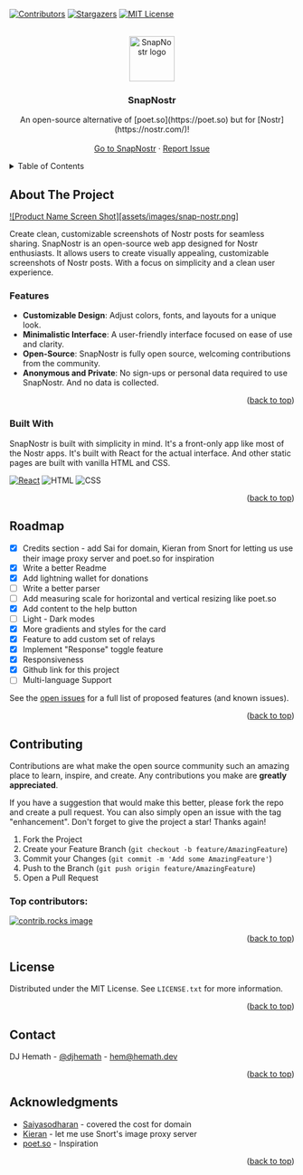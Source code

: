 <a id="readme-top"></a>

[![Contributors][contributors-shield]][contributors-url] [![Stargazers][stars-shield]][stars-url] [![MIT License][license-shield]][license-url]



<!-- PROJECT LOGO -->
<br />
<div align="center">
  <a href="https://github.com/djhemath/snap-nostr">
    <img src="assets/images/logo.svg" alt="SnapNostr logo" width="80" height="80">
  </a>

  <h3 align="center">SnapNostr</h3>

  <p align="center">
    An open-source alternative of [poet.so](https://poet.so) but for [Nostr](https://nostr.com/)!
    <br />
    <br />
    <a href="https://snapnostr.app">Go to SnapNostr</a>
    ·
    <a href="https://github.com/djhemath/snap-nostr/issues/new?labels=issue">Report Issue</a>
  </p>
</div>



<!-- TABLE OF CONTENTS -->
<details>
  <summary>Table of Contents</summary>
  <ol>
    <li>
      <a href="#about-the-project">About The Project</a>
      <ul>
        <li><a href="#built-with">Built With</a></li>
      </ul>
    </li>
    <li>
      <a href="#getting-started">Getting Started</a>
      <ul>
        <li><a href="#prerequisites">Prerequisites</a></li>
        <li><a href="#installation">Installation</a></li>
      </ul>
    </li>
    <li><a href="#usage">Usage</a></li>
    <li><a href="#roadmap">Roadmap</a></li>
    <li><a href="#contributing">Contributing</a></li>
    <li><a href="#license">License</a></li>
    <li><a href="#contact">Contact</a></li>
    <li><a href="#acknowledgments">Acknowledgments</a></li>
  </ol>
</details>



<!-- ABOUT THE PROJECT -->
## About The Project

[![Product Name Screen Shot][assets/images/snap-nostr.png]](https://snapnostr.app)

Create clean, customizable screenshots of Nostr posts for seamless sharing. SnapNostr is an open-source web app designed for Nostr enthusiasts. It allows users to create visually appealing, customizable screenshots of Nostr posts. With a focus on simplicity and a clean user experience.

### Features
* **Customizable Design**: Adjust colors, fonts, and layouts for a unique look.
* **Minimalistic Interface**: A user-friendly interface focused on ease of use and clarity.
* **Open-Source**: SnapNostr is fully open source, welcoming contributions from the community.
* **Anonymous and Private**: No sign-ups or personal data required to use SnapNostr. And no data is collected.


<p align="right">(<a href="#readme-top">back to top</a>)</p>



### Built With

SnapNostr is built with simplicity in mind. It's a front-only app like most of the Nostr apps. It's built with React for the actual interface. And other static pages are built with vanilla HTML and CSS.

[![React][React.js]][React-url] ![HTML](https://img.shields.io/badge/HTML5-E34F26?style=for-the-badge&logo=html5&logoColor=white) ![CSS](https://img.shields.io/badge/CSS3-1572B6?style=for-the-badge&logo=css3&logoColor=white)

<p align="right">(<a href="#readme-top">back to top</a>)</p>



<!-- ROADMAP -->
## Roadmap

- [x] Credits section - add Sai for domain, Kieran from Snort for letting us use their image proxy server and poet.so for inspiration
- [x] Write a better Readme
- [x] Add lightning wallet for donations
- [ ] Write a better parser
- [ ] Add measuring scale for horizontal and vertical resizing like poet.so
- [x] Add content to the help button
- [ ] Light - Dark modes
- [x] More gradients and styles for the card
- [x] Feature to add custom set of relays
- [x] Implement "Response" toggle feature
- [x] Responsiveness
- [x] Github link for this project
- [ ] Multi-language Support

See the [open issues](https://github.com/djhemath/snap-nostr/issues) for a full list of proposed features (and known issues).

<p align="right">(<a href="#readme-top">back to top</a>)</p>



<!-- CONTRIBUTING -->
## Contributing

Contributions are what make the open source community such an amazing place to learn, inspire, and create. Any contributions you make are **greatly appreciated**.

If you have a suggestion that would make this better, please fork the repo and create a pull request. You can also simply open an issue with the tag "enhancement".
Don't forget to give the project a star! Thanks again!

1. Fork the Project
2. Create your Feature Branch (`git checkout -b feature/AmazingFeature`)
3. Commit your Changes (`git commit -m 'Add some AmazingFeature'`)
4. Push to the Branch (`git push origin feature/AmazingFeature`)
5. Open a Pull Request

### Top contributors:

<a href="https://github.com/djhemath/snap-nostr/graphs/contributors">
  <img src="https://contrib.rocks/image?repo=djhemath/snap-nostr" alt="contrib.rocks image" />
</a>

<p align="right">(<a href="#readme-top">back to top</a>)</p>


## License

Distributed under the MIT License. See `LICENSE.txt` for more information.

<p align="right">(<a href="#readme-top">back to top</a>)</p>


## Contact
DJ Hemath - [@djhemath](https://twitter.com/djhemath) - [hem@hemath.dev](mailto:hem@hemath.dev)


<p align="right">(<a href="#readme-top">back to top</a>)</p>



<!-- ACKNOWLEDGMENTS -->
## Acknowledgments
* [Saiyasodharan](https://saiy2k.in) - covered the cost for domain
* [Kieran](https://snort.social/kieran) - let me use Snort's image proxy server
* [poet.so](https://poet.so) - Inspiration

<p align="right">(<a href="#readme-top">back to top</a>)</p>



<!-- MARKDOWN LINKS & IMAGES -->
<!-- https://www.markdownguide.org/basic-syntax/#reference-style-links -->
[contributors-shield]: https://img.shields.io/github/contributors/djhemath/snap-nostr?style=for-the-badge
[contributors-url]: https://github.com/djhemath/snap-nostr/graphs/contributors
[stars-shield]: https://img.shields.io/github/stars/djhemath/snap-nostr?style=for-the-badge
[stars-url]: https://github.com/djhemath/snap-nostr/stargazers
[license-shield]: https://img.shields.io/github/license/djhemath/snap-nostr?style=for-the-badge
[license-url]: https://github.com/djhemath/snap-nostr/blob/master/LICENSE.txt
[React.js]: https://img.shields.io/badge/React-20232A?style=for-the-badge&logo=react&logoColor=61DAFB
[React-url]: https://reactjs.org/
